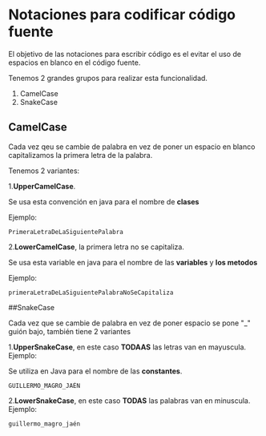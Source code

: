 # Notaciones para codificar código fuente

El objetivo de las notaciones para escribir código es el evitar el uso de 
espacios en blanco en el código fuente.

Tenemos 2 grandes grupos para realizar esta funcionalidad.

1. CamelCase
2. SnakeCase

## CamelCase

Cada vez qeu se cambie de palabra en vez de poner un espacio en blanco capitalizamos
la primera letra de la palabra.

Tenemos 2 variantes: 

1.**UpperCamelCase**.


Se usa esta convención en java para el nombre de **clases**

 Ejemplo: 
	
	PrimeraLetraDeLaSiguientePalabra
	
2.**LowerCamelCase**, la primera letra no se capitaliza.

 Se usa esta variable en java para el nombre de las **variables** y **los metodos**

Ejemplo:

	primeraLetraDeLaSiguientePalabraNoSeCapitaliza
	
##SnakeCase

Cada vez que se cambie de palabra en vez de poner espacio se pone
"_" guión bajo, también tiene 2 variantes

1.**UpperSnakeCase**, en este caso **TODAAS** las letras van en mayuscula. Ejemplo:

Se utiliza en Java para el nombre de las **constantes**.

	GUILLERMO_MAGRO_JAÉN
	
	
2.**LowerSnakeCase**, en este caso **TODAS** las palabras van en minuscula. Ejemplo:

	guillermo_magro_jaén